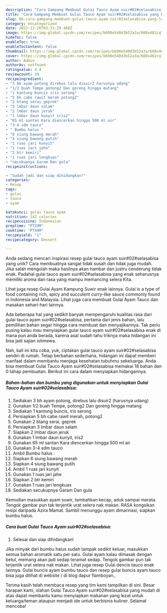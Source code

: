 ```yaml
---
description: "Cara Gampang Membuat Gulai Tauco Ayam suir#02#selasabisa yang Lezat"
title: "Cara Gampang Membuat Gulai Tauco Ayam suir#02#selasabisa yang Lezat"
slug: 86-cara-gampang-membuat-gulai-tauco-ayam-suir02selasabisa-yang-lezat
category: Uncategorized
date: 2022-12-26T03:31:29.468Z
image: https://img-global.cpcdn.com/recipes/b698e540d3b52a3a/680x482cq70/gulai-tauco-ayam-suir02selasabisa-foto-resep-utama.jpg
hideToc: false
enableToc: true
enableTocContent: false
thumbnail: https://img-global.cpcdn.com/recipes/b698e540d3b52a3a/680x482cq70/gulai-tauco-ayam-suir02selasabisa-foto-resep-utama.jpg
cover: https://img-global.cpcdn.com/recipes/b698e540d3b52a3a/680x482cq70/gulai-tauco-ayam-suir02selasabisa-foto-resep-utama.jpg
author: Admin
authorAv: notfound
ratingvalue: 4.4
reviewcount: 19
recipeingredient:
- "3 bh ayam potong direbus lalu disuir2 harusnya udang"
- "1/2 buah Tempe potong2 Dan goreng hingga matang"
- "1 kantong buncis iris serong"
- "5 bh cabe rawit merah potong2"
- "2 btang serai geprek"
- "3 lmbar daun salam"
- "2 lmbar daun jeruk"
- "1 lmbar daun kunyit iris2"
- "65 ml santan Kara diencerkan hingga 500 ml air"
- "3-4 sdm tauco"
- " Bumbu halus "
- "6 siung bawang merah"
- "4 siung bawang putih"
- "1 ruas jari kunyit"
- "1 ruas jari jahe"
- "2 btr kemiri"
- "1 ruas jari lengkuas"
- "secukupnya Garam Dan gula"
recipeinstructions:

- "Sudah jadi dan siap dihidangkan!"
categories:
- Resep
tags:
- gulai
- tauco
- ayam

katakunci: gulai tauco ayam 
nutrition: 142 calories
recipecuisine: Indonesian
preptime: "PT29M"
cooktime: "PT44M"
recipeyield: "1"
recipecategory: Dessert

---
```





Anda sedang mencari inspirasi resep gulai tauco ayam suir#02#selasabisa yang unik? Cara membuatnya sangat tidak susah dan tidak juga mudah. Jika salah mengolah maka hasilnya akan hambar dan justru cenderung tidak enak. Padahal gulai tauco ayam suir#02#selasabisa yang enak seharusnya memiliki aroma dan rasa yang mampu memancing selera Kita.





Lihat juga resep Gulai Ayam Kampung Suwir enak lainnya. Gulai is a type of food containing rich, spicy and succulent curry-like sauce commonly found in Indonesia and Malaysia. Lihat juga cara membuat Gulai Ayam Tauco dan masakan sehari-hari lainnya.

Ada beberapa hal yang sedikit banyak mempengaruhi kualitas rasa dari gulai tauco ayam suir#02#selasabisa, pertama dari jenis bahan, lalu pemilihan bahan segar hingga cara membuat dan menyajikannya. Tak perlu pusing kalau mau menyiapkan gulai tauco ayam suir#02#selasabisa enak di mana pun anda berada, karena asal sudah tahu triknya maka hidangan ini bisa jadi sajian istimewa.






Nah, kali ini kita coba, yuk, ciptakan gulai tauco ayam suir#02#selasabisa sendiri di rumah. Tetap berbahan sederhana, hidangan ini dapat memberi manfaat dalam membantu menjaga kesehatan tubuhmu sekeluarga. Anda bisa membuat Gulai Tauco Ayam suir#02#selasabisa memakai 18 bahan dan 0 tahap pembuatan. Berikut ini cara dalam menyiapkan hidangannya.

<!--inarticleads1-->

##### Bahan-bahan dan bumbu yang digunakan untuk menyiapkan Gulai Tauco Ayam suir#02#selasabisa:

1. Sediakan 3 bh ayam potong, direbus lalu disuir2 (harusnya udang)
1. Gunakan 1/2 buah Tempe, potong2 Dan goreng hingga matang
1. Sediakan 1 kantong buncis, iris serong
1. Persiapkan 5 bh cabe rawit merah, potong2
1. Gunakan 2 btang serai, geprek
1. Persiapkan 3 lmbar daun salam
1. Siapkan 2 lmbar daun jeruk
1. Gunakan 1 lmbar daun kunyit, iris2
1. Gunakan 65 ml santan Kara diencerkan hingga 500 ml air
1. Gunakan 3-4 sdm tauco
1. Ambil  Bumbu halus :
1. Siapkan 6 siung bawang merah
1. Siapkan 4 siung bawang putih
1. Ambil 1 ruas jari kunyit
1. Gunakan 1 ruas jari jahe
1. Siapkan 2 btr kemiri
1. Gunakan 1 ruas jari lengkuas
1. Sediakan secukupnya Garam Dan gula


Kemudian masukkan ayam suwir, tambahkan kecap, aduk sampai merata. Tengok gambar pun tak terjentik urat selera nak makan. RASA kongsikan resipi daripada Azira Mamat. Sambil menunggu ayam dimarinasi, siapkan bumbu halus. 

<!--inarticleads2-->

##### Cara buat Gulai Tauco Ayam suir#02#selasabisa:


1. Selesai dan siap dihidangkan!

Jika minyak dari bumbu halus sudah tampak sedikit keluar, masukkan semua bahan aromatik satu per satu. Gulai ayam kalau dimasak dengan betul, memang akan jadi sedap teramat sedap. Tengok gambar pun tak terjentik urat selera nak makan. Lihat juga resep Gulai dencis tauco enak lainnya. Gulai buncis ayam bumbu tauco dan resep gulai buncis ayam tauco bisa juga dilihat di website / di blog dapur flamboyan,. 

Terima kasih telah membaca resep yang tim kami tampilkan di sini. Besar harapan kami, olahan Gulai Tauco Ayam suir#02#selasabisa yang mudah di atas dapat membantu kamu menyiapkan makanan yang lezat untuk keluarga/teman ataupun menjadi ide untuk berbisnis kuliner. Selamat mencoba!
